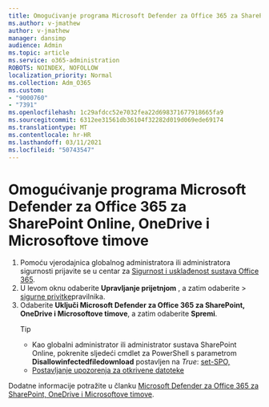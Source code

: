 ```yaml
---
title: Omogućivanje programa Microsoft Defender za Office 365 za SharePoint Online, OneDrive i Microsoftove timove
ms.author: v-jmathew
author: v-jmathew
manager: dansimp
audience: Admin
ms.topic: article
ms.service: o365-administration
ROBOTS: NOINDEX, NOFOLLOW
localization_priority: Normal
ms.collection: Adm_O365
ms.custom:
- "9000760"
- "7391"
ms.openlocfilehash: 1c29afdcc52e7032fea22d698371677918665fa9
ms.sourcegitcommit: 6312ee31561db36104f32282d019d069ede69174
ms.translationtype: MT
ms.contentlocale: hr-HR
ms.lasthandoff: 03/11/2021
ms.locfileid: "50743547"
---
```

# <a name="enable-microsoft-defender-for-office-365-for-sharepoint-online-onedrive-and-microsoft-teams"></a>Omogućivanje programa Microsoft Defender za Office 365 za SharePoint Online, OneDrive i Microsoftove timove

1. Pomoću vjerodajnica globalnog administratora ili administratora sigurnosti prijavite se u centar za [Sigurnost i usklađenost sustava Office 365](https://protection.office.com/).
2. U levom oknu odaberite **Upravljanje prijetnjom** , a zatim odaberite   >  [sigurne privitke](https://protection.office.com/safeattachment)pravilnika.
3. Odaberite **Uključi Microsoft Defender za Office 365 za SharePoint, OneDrive i Microsoftove timove**, a zatim odaberite **Spremi**.
    > [!TIP]
    >
    > - Kao globalni administrator ili administrator sustava SharePoint Online, pokrenite sljedeći cmdlet za PowerShell s parametrom **Disallowinfectedfiledownload** postavljen na *True*: [set-SPO,](https://go.microsoft.com/fwlink/?linkid=2092301)
    > - [Postavljanje upozorenja za otkrivene datoteke](https://go.microsoft.com/fwlink/?linkid=2092110)

Dodatne informacije potražite u članku [Microsoft Defender za Office 365 za SharePoint, OneDrive i Microsoftove timove](https://go.microsoft.com/fwlink/?linkid=2092041).
